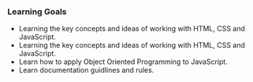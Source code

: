 ### Learning Goals
* Learning the key concepts and ideas of working with HTML, CSS and JavaScript.
* Learning the key concepts and ideas of working with HTML, CSS and JavaScript.
* Learn how to apply Object Oriented Programming to JavaScript.
* Learn documentation guidlines and rules. 
